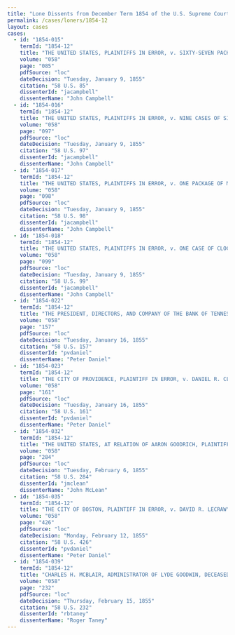 ```yaml
---
title: "Lone Dissents from December Term 1854 of the U.S. Supreme Court"
permalink: /cases/loners/1854-12
layout: cases
cases:
  - id: "1854-015"
    termId: "1854-12"
    title: "THE UNITED STATES, PLAINTIFFS IN ERROR, v. SIXTY-SEVEN PACKAGES OF DRY GOODS.  JULES LEVOIS, CLAIMANT"
    volume: "058"
    page: "085"
    pdfSource: "loc"
    dateDecision: "Tuesday, January 9, 1855"
    citation: "58 U.S. 85"
    dissenterId: "jacampbell"
    dissenterName: "John Campbell"
  - id: "1854-016"
    termId: "1854-12"
    title: "THE UNITED STATES, PLAINTIFFS IN ERROR, v. NINE CASES OF SILK HATS.  PAUL TRICON, CLAIMANT"
    volume: "058"
    page: "097"
    pdfSource: "loc"
    dateDecision: "Tuesday, January 9, 1855"
    citation: "58 U.S. 97"
    dissenterId: "jacampbell"
    dissenterName: "John Campbell"
  - id: "1854-017"
    termId: "1854-12"
    title: "THE UNITED STATES, PLAINTIFFS IN ERROR, v. ONE PACKAGE OF MERCHANDISE.  LION, PINSARD, AND CO., CLAIMANTS"
    volume: "058"
    page: "098"
    pdfSource: "loc"
    dateDecision: "Tuesday, January 9, 1855"
    citation: "58 U.S. 98"
    dissenterId: "jacampbell"
    dissenterName: "John Campbell"
  - id: "1854-018"
    termId: "1854-12"
    title: "THE UNITED STATES, PLAINTIFFS IN ERROR, v. ONE CASE OF CLOCKS.  LION, PINSARD, AND CO., CLAIMANTS"
    volume: "058"
    page: "099"
    pdfSource: "loc"
    dateDecision: "Tuesday, January 9, 1855"
    citation: "58 U.S. 99"
    dissenterId: "jacampbell"
    dissenterName: "John Campbell"
  - id: "1854-022"
    termId: "1854-12"
    title: "THE PRESIDENT, DIRECTORS, AND COMPANY OF THE BANK OF TENNESSEE, PLAINTIFFS IN ERROR, v. LEWIS B. HORN"
    volume: "058"
    page: "157"
    pdfSource: "loc"
    dateDecision: "Tuesday, January 16, 1855"
    citation: "58 U.S. 157"
    dissenterId: "pvdaniel"
    dissenterName: "Peter Daniel"
  - id: "1854-023"
    termId: "1854-12"
    title: "THE CITY OF PROVIDENCE, PLAINTIFF IN ERROR, v. DANIEL R. CLAPP"
    volume: "058"
    page: "161"
    pdfSource: "loc"
    dateDecision: "Tuesday, January 16, 1855"
    citation: "58 U.S. 161"
    dissenterId: "pvdaniel"
    dissenterName: "Peter Daniel"
  - id: "1854-032"
    termId: "1854-12"
    title: "THE UNITED STATES, AT RELATION OF AARON GOODRICH, PLAINTIFF IN ERROR, v. JAMES GUTHRIE, SECRETARY OF THE TREASURY"
    volume: "058"
    page: "284"
    pdfSource: "loc"
    dateDecision: "Tuesday, February 6, 1855"
    citation: "58 U.S. 284"
    dissenterId: "jmclean"
    dissenterName: "John McLean"
  - id: "1854-035"
    termId: "1854-12"
    title: "THE CITY OF BOSTON, PLAINTIFF IN ERROR, v. DAVID R. LECRAW"
    volume: "058"
    page: "426"
    pdfSource: "loc"
    dateDecision: "Monday, February 12, 1855"
    citation: "58 U.S. 426"
    dissenterId: "pvdaniel"
    dissenterName: "Peter Daniel"
  - id: "1854-039"
    termId: "1854-12"
    title: "CHARLES H. MCBLAIR, ADMINISTRATOR OF LYDE GOODWIN, DECEASED, v. ROBERT M. GIBBES AND CHARLES OLIVER, EXECUTORS OF ROBERT OLIVER, DECEASED"
    volume: "058"
    page: "232"
    pdfSource: "loc"
    dateDecision: "Thursday, February 15, 1855"
    citation: "58 U.S. 232"
    dissenterId: "rbtaney"
    dissenterName: "Roger Taney"
---
```

